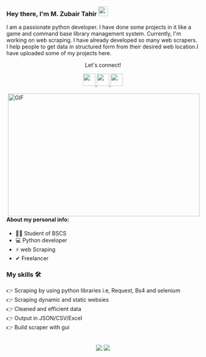### Hey there, I'm  M. Zubair Tahir <img src="https://media.giphy.com/media/hvRJCLFzcasrR4ia7z/giphy.gif" height="25px" width="25px">
<p>I am a passionate python developer. I have done some projects in it like a game and command base library management system. Currently, I'm working on web scraping. I have already developed so many web scrapers. I help people to get data in structured form from their desired web location.I have uploaded some of my projects here.</p>


<div align="center">
<p align="center">Let's connect!</p>

<a href="https://linkedin.com/in/muhammad-zubair-tahir-5768b9228">
    <img width="32" height="32" src="https://raw.githubusercontent.com/rahuldkjain/github-profile-readme-generator/master/src/images/icons/Social/linked-in-alt.svg" />
</a>


<a href="https://kaggle.com/mzubairtahir">
    <img width="32" height="32" src="https://raw.githubusercontent.com/rahuldkjain/github-profile-readme-generator/master/src/images/icons/Social/kaggle.svg" />
</a>
   

<a href="https://www.hackerrank.com/m_zubairtahir001">
    <img width="32" height="32" src="https://raw.githubusercontent.com/rahuldkjain/github-profile-readme-generator/master/src/images/icons/Social/hackerrank.svg" />
</a>
</div>
<br>

<img align="right" alt="GIF" src="https://juweek.ghost.io/content/images/2022/07/data_scraping.gif" width="500" height="320" />

  
#### About my personal info:

- 🙋‍♂️ Student of BSCS
- 💻 Python developer
- ⚡ web Scraping
- ✔ Freelancer
   
### My skills 🛠
👉 Scraping by using python libraries i.e, Request, Bs4 and selenium<br>
👉 Scraping dynamic and static websies<br>
👉 Cleaned and efficient data<br>
👉 Output in JSON/CSV/Excel<br>
👉 Build scraper with gui<br>
<br>
<div align="center">
    <img src="https://img.shields.io/badge/Python-FFD43B?style=for-the-badge&logo=python&logoColor=darkgreen" />
    <img src="https://img.shields.io/badge/Selenium-43B02A?style=for-the-badge&logo=Selenium&logoColor=white" />
</div>


